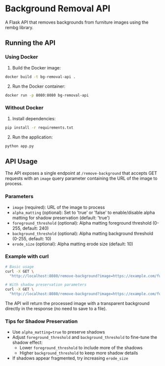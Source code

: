 # Background Removal API

A Flask API that removes backgrounds from furniture images using the rembg library.

## Running the API

### Using Docker

1. Build the Docker image:
```bash
docker build -t bg-removal-api .
```

2. Run the Docker container:
```bash
docker run -p 8080:8080 bg-removal-api
```

### Without Docker

1. Install dependencies:
```bash
pip install -r requirements.txt
```

2. Run the application:
```bash
python app.py
```

## API Usage

The API exposes a single endpoint at `/remove-background` that accepts GET requests with an `image` query parameter containing the URL of the image to process.

### Parameters

- `image` (required): URL of the image to process
- `alpha_matting` (optional): Set to 'true' or 'false' to enable/disable alpha matting for shadow preservation (default: 'true')
- `foreground_threshold` (optional): Alpha matting foreground threshold (0-255, default: 240)
- `background_threshold` (optional): Alpha matting background threshold (0-255, default: 10)
- `erode_size` (optional): Alpha matting erode size (default: 10)

### Example with curl

```bash
# Basic usage
curl -X GET \
  "http://localhost:8080/remove-background?image=https://example.com/furniture-image.jpg"

# With shadow preservation parameters
curl -X GET \
  "http://localhost:8080/remove-background?image=https://example.com/furniture-image.jpg&alpha_matting=true&foreground_threshold=240&background_threshold=10&erode_size=10"
```

The API will return the processed image with a transparent background directly in the response (no need to save to a file).

### Tips for Shadow Preservation

- Use `alpha_matting=true` to preserve shadows
- Adjust `foreground_threshold` and `background_threshold` to fine-tune the shadow effect:
  - Lower `foreground_threshold` to include more of the shadows
  - Higher `background_threshold` to keep more shadow details
- If shadows appear fragmented, try increasing `erode_size` 